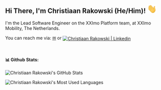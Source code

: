## Hi There, I'm Christiaan Rakowski (He/Him)! <img src="https://raw.githubusercontent.com/csrakowski/csrakowski/master/wave.gif" width="30px">

I'm the Lead Software Engineer on the XXImo Platform team, at XXImo Mobility, The Netherlands.

You can reach me via: [✉][email] or [<img align="center" alt="Christiaan Rakowski | Linkedin" height="20px" src="https://upload.wikimedia.org/wikipedia/commons/c/ca/LinkedIn_logo_initials.png" />][linkedin]


<br />

#### 📊 Github Stats:

![Christiaan Rakowski's GitHub Stats](https://github-readme-stats.vercel.app/api?username=csrakowski&show_icons=true&theme=dracula "Christiaan Rakowski's GitHub Stats")

![Christiaan Rakowski's Most Used Languages](https://github-readme-stats.vercel.app/api/top-langs/?username=csrakowski&layout=compact&theme=dracula "Christiaan Rakowski's Most Used Languages")

[email]: mailto:cs.rakowski@gmail.com
[linkedin]: https://www.linkedin.com/in/christiaanrakowski/
[paypal]: https://www.paypal.me/csrakowski
